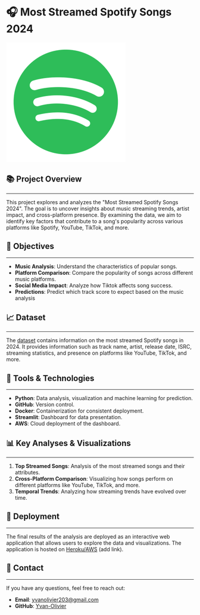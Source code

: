 # 🎧 Most Streamed Spotify Songs 2024 
![Spotify Logo](spotify-logo.png)


## 📚 Project Overview 
---
This project explores and analyzes the "Most Streamed Spotify Songs 2024". The goal is to uncover insights about music streaming trends, artist impact, and cross-platform presence. By examining the data, we aim to identify key factors that contribute to a song's popularity across various platforms like Spotify, YouTube, TikTok, and more.


## 🎯 Objectives
---
- **Music Analysis**: Understand the characteristics of popular songs.
- **Platform Comparison**: Compare the popularity of songs across different music platforms.
- **Social Media Impact**: Analyze how Tiktok affects song success.
- **Predictions**: Predict which track score to expect based on the music analysis


## 📈 Dataset
---
The [dataset](https://www.kaggle.com/datasets/nelgiriyewithana/most-streamed-spotify-songs-2024) contains information on the most streamed Spotify songs in 2024. 
It provides information such as track name, artist, release date, ISRC, streaming statistics, and presence on platforms like YouTube, TikTok, and more.


## 🔧 Tools & Technologies
---
- **Python**: Data analysis, visualization and machine learning for prediction.
- **GitHub**: Version control.
- **Docker**: Containerization for consistent deployment.
- **Streamlit**: Dashboard for data presentation.
- **AWS**: Cloud deployment of the dashboard.


## 📊 Key Analyses & Visualizations
---
1. **Top Streamed Songs**: Analysis of the most streamed songs and their attributes.
2. **Cross-Platform Comparison**: Visualizing how songs perform on different platforms like YouTube, TikTok, and more.
3. **Temporal Trends**: Analyzing how streaming trends have evolved over time.


## 🚀 Deployment
---
The final results of the analysis are deployed as an interactive web application that allows users to explore the data and visualizations. The application is hosted on [Heroku/AWS](#) (add link).


## 📧 Contact
---
If you have any questions, feel free to reach out:

- **Email**: yvanolivier203@gmail.com
- **GitHub**: [Yvan-Olivier](https://github.com/Yvan-Olivier)




